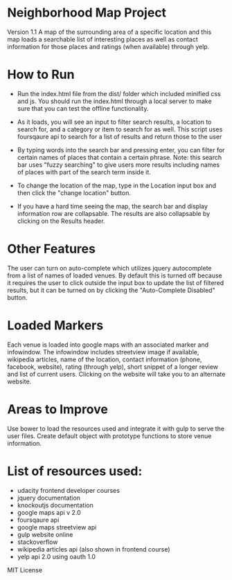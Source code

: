 # Neighborhood Map Project
Version 1.1
A map of the surrounding area of a specific location and this map loads a searchable list of interesting places as well as contact information for those places and ratings (when available) through yelp.

# How to Run
- Run the index.html file from the dist/ folder which included minified css and js. You should run the index.html through a local server to make sure that you can test the offline functionality.

- As it loads, you will see an input to filter search results, a location to search for, and a category or item to search for as well. This script uses foursqaure api to search for a list of results and return those to the user

- By typing words into the search bar and pressing enter, you can filter for certain names of places that contain a certain phrase. Note: this search bar uses "fuzzy searching" to give users more results including names of places with part of the search term inside it.

- To change the location of the map, type in the Location input box and then click the "change location" button.

- If you have a hard time seeing the map, the search bar and display information row are collapsable. The results are also collapsable by clicking on the Results header.

# Other Features
The user can turn on auto-complete which utilizes jquery autocomplete from a list of names of loaded venues.
By default this is turned off because it requires the user to click outside the input box to update the list of filtered results, but it can be turned on by clicking the "Auto-Complete Disabled" button.

# Loaded Markers
Each venue is loaded into google maps with an associated marker and infowindow. The infowindow includes streetview image if available, wikipedia articles, name of the location, contact information (phone, facebook, website), rating (through yelp), short snippet of a longer review and list of current users. Clicking on the website will take you to an alternate website.

# Areas to Improve
Use bower to load the resources used and integrate it with gulp to serve the user files.
Create default object with prototype functions to store venue information.

# List of resources used:
- udacity frontend developer courses
- jquery documentation
- knockoutjs documentation
- google maps api v 2.0
- foursqaure api
- google maps streetview api
- gulp website online
- stackoverflow
- wikipedia articles api (also shown in frontend course)
- yelp api 2.0 using oauth 1.0

MIT License